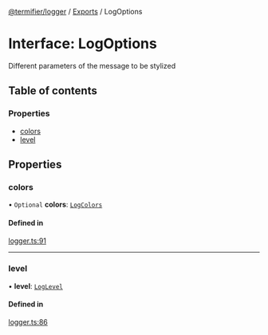[@termifier/logger](../README.md) / [Exports](../modules.md) / LogOptions

# Interface: LogOptions

Different parameters of the message to be stylized

## Table of contents

### Properties

- [colors](LogOptions.md#colors)
- [level](LogOptions.md#level)

## Properties

### colors

• `Optional` **colors**: [`LogColors`](LogColors.md)

#### Defined in

[logger.ts:91](https://github.com/permasoft-factory/termifier/blob/0c2382e/packages/logger/src/logger.ts#L91)

___

### level

• **level**: [`LogLevel`](../enums/LogLevel.md)

#### Defined in

[logger.ts:86](https://github.com/permasoft-factory/termifier/blob/0c2382e/packages/logger/src/logger.ts#L86)

